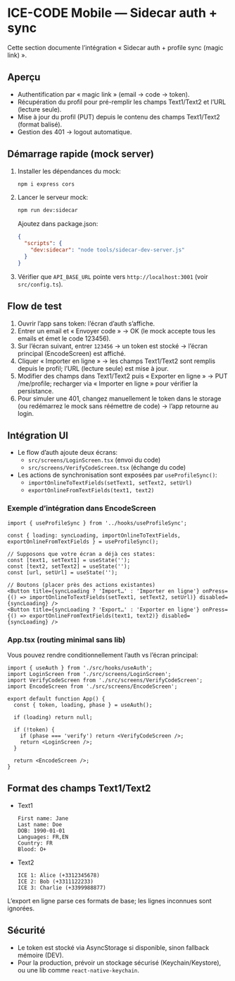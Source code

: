 # ICE-CODE Mobile — Sidecar auth + sync

Cette section documente l’intégration « Sidecar auth + profile sync (magic link) ».

## Aperçu

- Authentification par « magic link » (email → code → token).
- Récupération du profil pour pré-remplir les champs Text1/Text2 et l’URL (lecture seule).
- Mise à jour du profil (PUT) depuis le contenu des champs Text1/Text2 (format balisé).
- Gestion des 401 → logout automatique.

## Démarrage rapide (mock server)

1. Installer les dépendances du mock:
   ```bash
   npm i express cors
   ```
2. Lancer le serveur mock:
   ```bash
   npm run dev:sidecar
   ```
   Ajoutez dans package.json:
   ```json
   {
     "scripts": {
       "dev:sidecar": "node tools/sidecar-dev-server.js"
     }
   }
   ```
3. Vérifier que `API_BASE_URL` pointe vers `http://localhost:3001` (voir `src/config.ts`).

## Flow de test

1. Ouvrir l’app sans token: l’écran d’auth s’affiche.
2. Entrer un email et « Envoyer code » → OK (le mock accepte tous les emails et émet le code 123456).
3. Sur l’écran suivant, entrer `123456` → un token est stocké → l’écran principal (EncodeScreen) est affiché.
4. Cliquer « Importer en ligne » → les champs Text1/Text2 sont remplis depuis le profil; l’URL (lecture seule) est mise à jour.
5. Modifier des champs dans Text1/Text2 puis « Exporter en ligne » → PUT /me/profile; recharger via « Importer en ligne » pour vérifier la persistance.
6. Pour simuler une 401, changez manuellement le token dans le storage (ou redémarrez le mock sans réémettre de code) → l’app retourne au login.

## Intégration UI

- Le flow d’auth ajoute deux écrans:
  - `src/screens/LoginScreen.tsx` (envoi du code)
  - `src/screens/VerifyCodeScreen.tsx` (échange du code)
- Les actions de synchronisation sont exposées par `useProfileSync()`:
  - `importOnlineToTextFields(setText1, setText2, setUrl)`
  - `exportOnlineFromTextFields(text1, text2)`

### Exemple d’intégration dans EncodeScreen

```tsx
import { useProfileSync } from '../hooks/useProfileSync';

const { loading: syncLoading, importOnlineToTextFields, exportOnlineFromTextFields } = useProfileSync();

// Supposons que votre écran a déjà ces states:
const [text1, setText1] = useState('');
const [text2, setText2] = useState('');
const [url, setUrl] = useState('');

// Boutons (placer près des actions existantes)
<Button title={syncLoading ? 'Import…' : 'Importer en ligne'} onPress={() => importOnlineToTextFields(setText1, setText2, setUrl)} disabled={syncLoading} />
<Button title={syncLoading ? 'Export…' : 'Exporter en ligne'} onPress={() => exportOnlineFromTextFields(text1, text2)} disabled={syncLoading} />
```

### App.tsx (routing minimal sans lib)

Vous pouvez rendre conditionnellement l’auth vs l’écran principal:

```tsx
import { useAuth } from './src/hooks/useAuth';
import LoginScreen from './src/screens/LoginScreen';
import VerifyCodeScreen from './src/screens/VerifyCodeScreen';
import EncodeScreen from './src/screens/EncodeScreen';

export default function App() {
  const { token, loading, phase } = useAuth();

  if (loading) return null;

  if (!token) {
    if (phase === 'verify') return <VerifyCodeScreen />;
    return <LoginScreen />;
  }

  return <EncodeScreen />;
}
```

## Format des champs Text1/Text2

- Text1
  ```
  First name: Jane
  Last name: Doe
  DOB: 1990-01-01
  Languages: FR,EN
  Country: FR
  Blood: O+
  ```
- Text2
  ```
  ICE 1: Alice (+3312345678)
  ICE 2: Bob (+3311122233)
  ICE 3: Charlie (+3399988877)
  ```

L’export en ligne parse ces formats de base; les lignes inconnues sont ignorées.

## Sécurité

- Le token est stocké via AsyncStorage si disponible, sinon fallback mémoire (DEV).
- Pour la production, prévoir un stockage sécurisé (Keychain/Keystore), ou une lib comme `react-native-keychain`.
